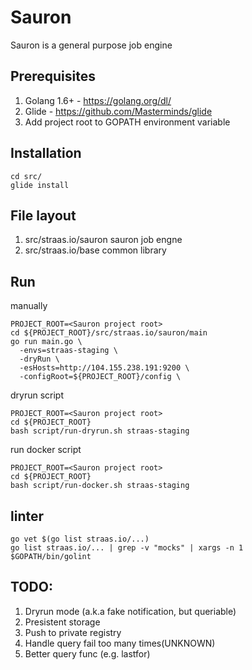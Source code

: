 # Sauron
Sauron is a general purpose job engine

## Prerequisites
1. Golang 1.6+ - https://golang.org/dl/
2. Glide - https://github.com/Masterminds/glide
3. Add project root to GOPATH environment variable

## Installation
```
cd src/
glide install

```

## File layout
1. src/straas.io/sauron  sauron job engne
2. src/straas.io/base common library

## Run

manually
```
PROJECT_ROOT=<Sauron project root>
cd ${PROJECT_ROOT}/src/straas.io/sauron/main
go run main.go \
  -envs=straas-staging \
  -dryRun \
  -esHosts=http://104.155.238.191:9200 \
  -configRoot=${PROJECT_ROOT}/config \
```

dryrun script
```
PROJECT_ROOT=<Sauron project root>
cd ${PROJECT_ROOT}
bash script/run-dryrun.sh straas-staging
```

run docker script
```
PROJECT_ROOT=<Sauron project root>
cd ${PROJECT_ROOT}
bash script/run-docker.sh straas-staging
```

## linter
```
go vet $(go list straas.io/...)
go list straas.io/... | grep -v "mocks" | xargs -n 1 $GOPATH/bin/golint
```

## TODO:
1. Dryrun mode (a.k.a fake notification, but queriable)
2. Presistent storage
3. Push to private registry
4. Handle query fail too many times(UNKNOWN)
5. Better query func (e.g. lastfor)
